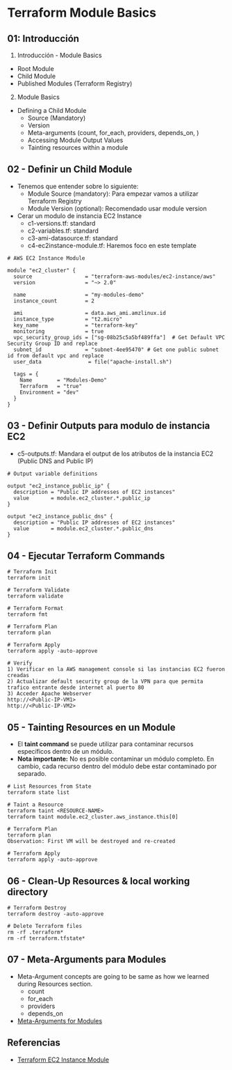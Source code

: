 # Terraform Module Basics

## 01: Introducción
1. Introducción - Module Basics  
  - Root Module
  - Child Module
  - Published Modules (Terraform Registry)

2. Module Basics 
  - Defining a Child Module
    - Source (Mandatory)
    - Version
    - Meta-arguments (count, for_each, providers, depends_on, )
    - Accessing Module Output Values
    - Tainting resources within a module

## 02 - Definir un Child Module
- Tenemos que entender sobre lo siguiente:
  - Module Source (mandatory): Para empezar vamos a utilizar Terraform Registry
  - Module Version (optional): Recomendado usar module version
- Cerar un modulo de instancia EC2 Instance
  - c1-versions.tf: standard
  - c2-variables.tf: standard
  - c3-ami-datasource.tf: standard
  - c4-ec2instance-module.tf: Haremos foco en este template
```t
# AWS EC2 Instance Module

module "ec2_cluster" {
  source                 = "terraform-aws-modules/ec2-instance/aws"
  version                = "~> 2.0"

  name                   = "my-modules-demo"
  instance_count         = 2

  ami                    = data.aws_ami.amzlinux.id
  instance_type          = "t2.micro"
  key_name               = "terraform-key"
  monitoring             = true
  vpc_security_group_ids = ["sg-08b25c5a5bf489ffa"]  # Get Default VPC Security Group ID and replace
  subnet_id              = "subnet-4ee95470" # Get one public subnet id from default vpc and replace
  user_data               = file("apache-install.sh")

  tags = {
    Name        = "Modules-Demo"
    Terraform   = "true"
    Environment = "dev"
  }
}
```

## 03 - Definir Outputs para modulo de instancia EC2
- c5-outputs.tf: Mandara el output de los atributos de la instancia EC2 (Public DNS and Public IP)
```t
# Output variable definitions

output "ec2_instance_public_ip" {
  description = "Public IP addresses of EC2 instances"
  value       = module.ec2_cluster.*.public_ip
}

output "ec2_instance_public_dns" {
  description = "Public IP addresses of EC2 instances"
  value       = module.ec2_cluster.*.public_dns
}
```

## 04 - Ejecutar Terraform Commands
```t
# Terraform Init
terraform init

# Terraform Validate
terraform validate

# Terraform Format
terraform fmt

# Terraform Plan
terraform plan

# Terraform Apply
terraform apply -auto-approve

# Verify 
1) Verificar en la AWS management console si las instancias EC2 fueron creadas
2) Actualizar default security group de la VPN para que permita trafico entrante desde internet al puerto 80
3) Acceder Apache Webserver
http://<Public-IP-VM1>
http://<Public-IP-VM2>
```

## 05 - Tainting Resources en un Module
- El **taint command** se puede utilizar para contaminar recursos específicos dentro de un módulo.
- **Nota importante:** No es posible contaminar un módulo completo. En cambio, cada recurso dentro del módulo debe estar contaminado por separado.
```t
# List Resources from State
terraform state list

# Taint a Resource
terraform taint <RESOURCE-NAME>
terraform taint module.ec2_cluster.aws_instance.this[0]

# Terraform Plan
terraform plan
Observation: First VM will be destroyed and re-created

# Terraform Apply
terraform apply -auto-approve
```

## 06 - Clean-Up Resources & local working directory
```t
# Terraform Destroy
terraform destroy -auto-approve

# Delete Terraform files 
rm -rf .terraform*
rm -rf terraform.tfstate*
```

## 07 - Meta-Arguments para Modules
- Meta-Argument concepts are going to be same as how we learned during Resources section.
  - count
  - for_each
  - providers
  - depends_on
- [Meta-Arguments for Modules](https://www.terraform.io/docs/language/modules/syntax.html#meta-arguments)


## Referencias
- [Terraform EC2 Instance Module](https://registry.terraform.io/modules/terraform-aws-modules/ec2-instance/aws/latest)